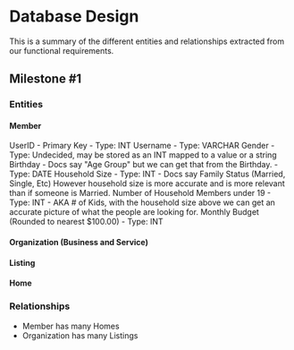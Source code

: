 # Database Design
This is a summary of the different entities and relationships extracted from our functional requirements.

## Milestone #1

### Entities
#### Member
UserID - Primary Key
    - Type: INT
Username
    - Type: VARCHAR
Gender
    - Type: Undecided, may be stored as an INT mapped to a value or a string
Birthday
    - Docs say "Age Group" but we can get that from the Birthday.
    - Type: DATE
Household Size
    - Type: INT
    - Docs say Family Status (Married, Single, Etc) However household size is more accurate and is more relevant than if someone is Married.
Number of Household Members under 19
    - Type: INT
    - AKA # of Kids, with the household size above we can get an accurate picture of what the people are looking for.
Monthly Budget (Rounded to nearest $100.00)
    - Type: INT
    
#### Organization (Business and Service)
#### Listing
#### Home

### Relationships
 - Member has many Homes
 - Organization has many Listings